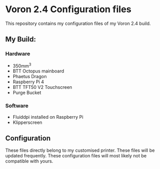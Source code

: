 # Voron 2.4 Configuration files

This repository contains my configuration files of my Voron 2.4 build.

## My Build:

### Hardware

* 350mm<sup>3</sup>
* BTT Octopus mainboard
* Phaetus Dragon
* Raspberry Pi 4
* BTT TFT50 V2 Touchscreen
* Purge Bucket

### Software

* Fluiddpi installed on Raspberry Pi
* Klipperscreen

## Configuration

These files directly belong to my customised printer. These files will be updated frequently. These configuration files will most likely not be compatible with yours.
